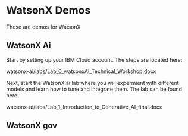 # WatsonX Demos

These are demos for WatsonX

## WatsonX Ai

Start by setting up your IBM Cloud account. The steps are located here:

watsonx-ai/labs/Lab_0_watsonxAI_Technical_Workshop.docx

Next, start the WatsonX.ai lab where you will expermient with different models and learn how to tune and integrate them. The lab can be found here:

watsonx-ai/labs/Lab_1_Introduction_to_Generative_AI_final.docx

## WatsonX gov 
